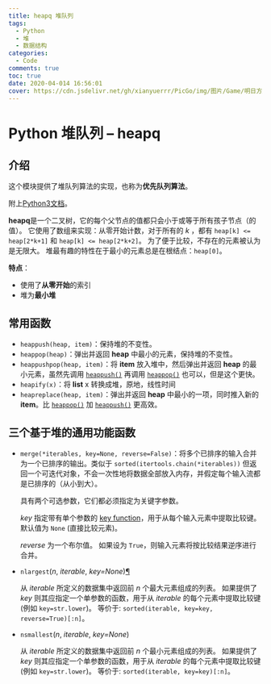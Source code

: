 ```yaml
---
title: heapq 堆队列
tags:
  - Python
  - 堆
  - 数据结构
categories:
  - Code
comments: true
toc: true
date: 2020-04-014 16:56:01
cover: https://cdn.jsdelivr.net/gh/xianyuerrr/PicGo/img/图片/Game/明日方舟/EmpWsPbUYAAfFP0.jpg
---
```

# Python 堆队列 – heapq

## 介绍

这个模块提供了堆队列算法的实现，也称为**优先队列算法**。

附上[Python3文档](https://docs.python.org/zh-cn/3/library/heapq.html)。

**heapq**是一个二叉树，它的每个父节点的值都只会小于或等于所有孩子节点（的值）。 它使用了数组来实现：从零开始计数，对于所有的 *k* ，都有 `heap[k] <= heap[2*k+1]` 和 `heap[k] <= heap[2*k+2]`。 为了便于比较，不存在的元素被认为是无限大。 堆最有趣的特性在于最小的元素总是在根结点：`heap[0]`。

**特点**：

- 使用了**从零开始**的索引
- 堆为**最小堆**

## 常用函数

- `heappush(heap, item)`：保持堆的不变性。
- `heappop(heap)`：弹出并返回 **heap** 中最小的元素，保持堆的不变性。
- `heappushpop(heap, item)`：将 **item** 放入堆中，然后弹出并返回 **heap** 的最小元素，虽然先调用 [`heappush()`](https://docs.python.org/zh-cn/3/library/heapq.html#heapq.heappush) 再调用 [`heappop()`](https://docs.python.org/zh-cn/3/library/heapq.html#heapq.heappop) 也可以，但是这个更快。
- `heapify(x)`：将 **list** x 转换成堆，原地，线性时间
- `heapreplace(heap, item)`：弹出并返回 **heap** 中最小的一项，同时推入新的 **item**。比 [`heappop()`](https://docs.python.org/zh-cn/3/library/heapq.html#heapq.heappop) 加 [`heappush()`](https://docs.python.org/zh-cn/3/library/heapq.html#heapq.heappush) 更高效。

## 三个基于堆的通用功能函数

- `merge(*iterables, key=None, reverse=False)`：将多个已排序的输入合并为一个已排序的输出。类似于 `sorted(itertools.chain(*iterables))` 但返回一个可迭代对象，不会一次性地将数据全部放入内存，并假定每个输入流都是已排序的（从小到大）。

  具有两个可选参数，它们都必须指定为关键字参数。

  *key* 指定带有单个参数的 [key function](https://docs.python.org/zh-cn/3/glossary.html#term-key-function)，用于从每个输入元素中提取比较键。 默认值为 `None` (直接比较元素)。

  *reverse* 为一个布尔值。 如果设为 `True`，则输入元素将按比较结果逆序进行合并。

- `nlargest`(*n*, *iterable*, *key=None*)[¶](https://docs.python.org/zh-cn/3/library/heapq.html#heapq.nlargest)

  从 *iterable* 所定义的数据集中返回前 *n* 个最大元素组成的列表。 如果提供了 *key* 则其应指定一个单参数的函数，用于从 *iterable* 的每个元素中提取比较键 (例如 `key=str.lower`)。 等价于: `sorted(iterable, key=key, reverse=True)[:n]`。

- `nsmallest`(*n*, *iterable*, *key=None*)

  从 *iterable* 所定义的数据集中返回前 *n* 个最小元素组成的列表。 如果提供了 *key* 则其应指定一个单参数的函数，用于从 *iterable* 的每个元素中提取比较键 (例如 `key=str.lower`)。 等价于: `sorted(iterable, key=key)[:n]`。


